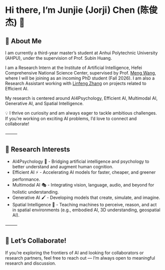 # Hi there, I’m Junjie (Jorji) Chen (陈俊杰) 👋

## 🚀 About Me

I am currently a third-year master’s student at Anhui Polytechnic University (AHPU), under the supervision of Prof. Subin Huang.

I am a Research Intern at the Institute of Artificial Intelligence, Hefei Comprehensive National Science Center, supervised by Prof. [Meng Wang](https://scholar.google.com/citations?user=rHagaaIAAAAJ&hl=en), where I will be joining as an incoming PhD student (Fall 2026). I am also a Research Assistant working with [Linfeng Zhang]([http://www.zhanglinfeng.tech/](https://scholar.google.com/citations?user=AK9VF30AAAAJ&hl=en&authuser=1)) on projects related to Efficient AI.

My research is centered around AI4Psychology, Efficient AI, Multimodal AI, Generative AI, and Spatial Intelligence.

💡 I thrive on curiosity and am always eager to tackle ambitious challenges. If you’re working on exciting AI problems, I’d love to connect and collaborate!

⸻

## 🔬 Research Interests

-	AI4Psychology 🧠 - Bridging artificial intelligence and psychology to better understand and augment human cognition.
-	Efficient AI ⚡ - Accelerating AI models for faster, cheaper, and greener performance.
-	Multimodal AI 🎭 - Integrating vision, language, audio, and beyond for holistic understanding.
-	Generative AI 🖌️ - Developing models that create, simulate, and imagine.
-	Spatial Intelligence 🧭 - Teaching machines to perceive, reason, and act in spatial environments (e.g., embodied AI, 3D understanding, geospatial AI).

⸻

## 💬 Let’s Collaborate!

If you’re exploring the frontiers of AI and looking for collaborators or research partners, feel free to reach out — I’m always open to meaningful research and discussion.
